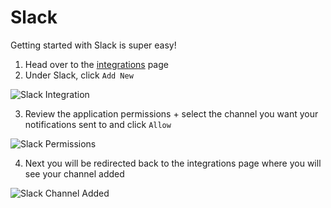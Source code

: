 # Slack

Getting started with Slack is super easy!

1. Head over to the [integrations](https://console.dassana.cloud/integrations) page
2. Under Slack, click `Add New`

![Slack Integration](/img/integrations/slack/slack-empty.png)

3. Review the application permissions + select the channel you want your notifications sent to and click `Allow`

![Slack Permissions](/img/integrations/slack/slack-perms.png)

4. Next you will be redirected back to the integrations page where you will see your channel added

![Slack Channel Added](/img/integrations/slack/slack-added.png)
